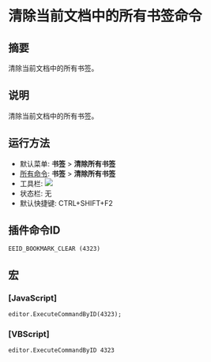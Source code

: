 # 清除当前文档中的所有书签命令

## 摘要

清除当前文档中的所有书签。

## 说明

清除当前文档中的所有书签。

## 运行方法

- 默认菜单: **书签** \> **清除所有书签**
- [所有命令](../tools/all_commands): **书签** \> **清除所有书签**
- 工具栏: ![](../../images/bookmarkclear..png)
- 状态栏: 无
- 默认快捷键: CTRL+SHIFT+F2

## 插件命令ID

```
EEID_BOOKMARK_CLEAR (4323)
```

## 宏

### \[JavaScript\]

```
editor.ExecuteCommandByID(4323);
```

### \[VBScript\]

```
editor.ExecuteCommandByID 4323
```
